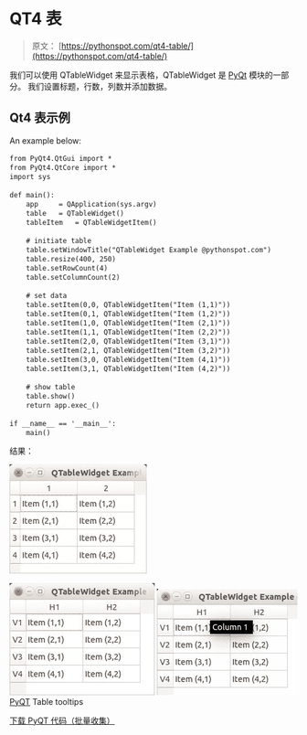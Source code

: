 # QT4 表

> 原文： [https://pythonspot.com/qt4-table/](https://pythonspot.com/qt4-table/)

我们可以使用 QTableWidget 来显示表格，QTableWidget 是 [PyQt](https://pythonspot.com/pyqt4/) 模块的一部分。 我们设置标题，行数，列数并添加数据。

## Qt4 表示例

An example below:

```
from PyQt4.QtGui import *
from PyQt4.QtCore import *
import sys

def main():
    app 	= QApplication(sys.argv)
    table 	= QTableWidget()
    tableItem 	= QTableWidgetItem()

    # initiate table
    table.setWindowTitle("QTableWidget Example @pythonspot.com")
    table.resize(400, 250)
    table.setRowCount(4)
    table.setColumnCount(2)

    # set data
    table.setItem(0,0, QTableWidgetItem("Item (1,1)"))
    table.setItem(0,1, QTableWidgetItem("Item (1,2)"))
    table.setItem(1,0, QTableWidgetItem("Item (2,1)"))
    table.setItem(1,1, QTableWidgetItem("Item (2,2)"))
    table.setItem(2,0, QTableWidgetItem("Item (3,1)"))
    table.setItem(2,1, QTableWidgetItem("Item (3,2)"))
    table.setItem(3,0, QTableWidgetItem("Item (4,1)"))
    table.setItem(3,1, QTableWidgetItem("Item (4,2)"))

    # show table
    table.show()
    return app.exec_()

if __name__ == '__main__':
    main()

```

结果：

![PyQT Table](img/185c656e13f47debbad67f5133a4215d.jpg)

![PyQT Table ](img/a60b759f387958b2b4c7046ecd6f4b87.jpg) ![PyQT Table tooltips](img/f1f56d1db3e8574fad782a6392cbb56c.jpg) [PyQT](https://pythonspot.com/pyqt4/) Table tooltips

[下载 PyQT 代码（批量收集）](https://pythonspot.com/python-qt-examples/)